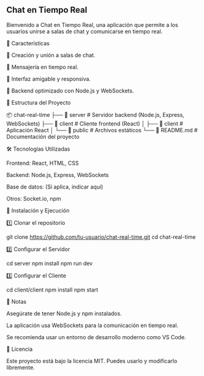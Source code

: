 ## Chat en Tiempo Real

Bienvenido a Chat en Tiempo Real, una aplicación que permite a los usuarios unirse a salas de chat y comunicarse en tiempo real.

🚀 Características

🔹 Creación y unión a salas de chat.

🔹 Mensajería en tiempo real.

🔹 Interfaz amigable y responsiva.

🔹 Backend optimizado con Node.js y WebSockets.

📂 Estructura del Proyecto

📦 chat-real-time
├── 📁 server       # Servidor backend (Node.js, Express, WebSockets)
├── 📁 client       # Cliente frontend (React)
│   ├── 📁 client  # Aplicación React
│   └── 📁 public  # Archivos estáticos
└── 📄 README.md    # Documentación del proyecto

🛠️ Tecnologías Utilizadas

Frontend: React, HTML, CSS

Backend: Node.js, Express, WebSockets

Base de datos: (Si aplica, indicar aquí)

Otros: Socket.io, npm

🔧 Instalación y Ejecución

1️⃣ Clonar el repositorio

git clone https://github.com/tu-usuario/chat-real-time.git
cd chat-real-time

2️⃣ Configurar el Servidor

cd server
npm install
npm run dev

3️⃣ Configurar el Cliente

cd client/client
npm install
npm start

📌 Notas

Asegúrate de tener Node.js y npm instalados.

La aplicación usa WebSockets para la comunicación en tiempo real.

Se recomienda usar un entorno de desarrollo moderno como VS Code.

📜 Licencia

Este proyecto está bajo la licencia MIT. Puedes usarlo y modificarlo libremente.